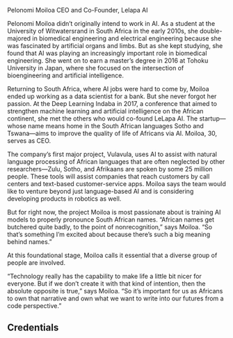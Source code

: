 Pelonomi Moiloa
CEO and Co-Founder, Lelapa AI

Pelonomi Moiloa didn’t originally intend to work in AI. As a student at the University of Witwatersrand in South Africa in the early 2010s, she double-majored in biomedical engineering and electrical engineering because she was fascinated by artificial organs and limbs. But as she kept studying, she found that AI was playing an increasingly important role in biomedical engineering. She went on to earn a master’s degree in 2016 at Tohoku University in Japan, where she focused on the intersection of bioengineering and artificial intelligence.

Returning to South Africa, where AI jobs were hard to come by, Moiloa ended up working as a data scientist for a bank. But she never forgot her passion. At the Deep Learning Indaba in 2017, a conference that aimed to strengthen machine learning and artificial intelligence on the African continent, she met the others who would co-found LeLapa AI. The startup—whose name means home in the South African languages Sotho and Tswana—aims to improve the quality of life of Africans via AI. Moiloa, 30, serves as CEO.

The company’s first major project, Vulavula, uses AI to assist with natural language processing of African languages that are often neglected by other researchers—Zulu, Sotho, and Afrikaans are spoken by some 25 million people. These tools will assist companies that reach customers by call centers and text-based customer-service apps. Moiloa says the team would like to venture beyond just language-based AI and is considering developing products in robotics as well.

But for right now, the project Moiloa is most passionate about is training AI models to properly pronounce South African names. “African names get butchered quite badly, to the point of nonrecognition,” says Moiloa. “So that’s something I’m excited about because there’s such a big meaning behind names.”

At this foundational stage, Moiloa calls it essential that a diverse group of people are involved.

“Technology really has the capability to make life a little bit nicer for everyone. But if we don’t create it with that kind of intention, then the absolute opposite is true,” says Moiloa. “So it’s important for us as Africans to own that narrative and own what we want to write into our futures from a code perspective.”

## Credentials